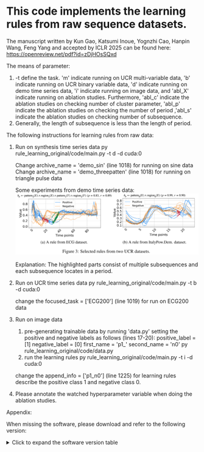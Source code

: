# This code implements the learning rules from raw sequence datasets.

The manuscript written by Kun Gao, Katsumi Inoue, Yognzhi Cao, Hanpin Wang, Feng Yang and accepted by ICLR 2025 can be found here:
https://openreview.net/pdf?id=zDjHOsSQxd



The means of parameter:
1. -t define the task. 'm' indicate running on UCR multi-variable data, 'b' indicate running on UCR binary variable data, 'd' indicate running on demo time series data, 'i' indicate running on image data, and 'abl_X' indicate running on ablation studies. Furthermore, 'abl_c' indicate the ablation studies on checking number of cluster parameter, 'abl_p' indicate the ablation studies on checking the number of period ,'abl_s' indicate the ablation studies on checking number of subsequence. 
2. Generally, the length of subsequence is less than the length of period. 


The following instructions for learning rules from raw data: 
1. Run on synthesis time series data
   py rule_learning_original/code/main.py -t d -d cuda:0

   Change archive_name = 'demo_sin' (line 1018) for running on sine data 
   Change archive_name = 'demo_threepatten' (line 1018) for running on triangle pulse data 

   Some experiments from demo time series data:
   ![alt text](image.jpeg)

   Explanation: The highlighted parts consist of multiple subsequences and each subsequence locates in a period. 



2. Run on UCR time series data 
   py rule_learning_original/code/main.py -t b -d cuda:0
   
   change the focused_task = ['ECG200'] (line 1019) for run on ECG200 data

3. Run on image data 
   1. pre-generating trainable data by running 'data.py'
   setting the positive and negative labels as follows (lines 17-20):
   positive_label = [1]
   negative_label = [0]
   first_name = 'p1_'
   second_name = 'n0'
   py rule_learning_original/code/data.py
   2. run the learning rules
   py rule_learning_original/code/main.py -t i -d cuda:0

   change the append_info = ['p1_n0'] (line 1225) for learning rules describe the positive class 1 and negative class 0. 


4. Please annotate the watched hyperparameter variable when doing the ablation studies.



Appendix: 

When missing the software, please download and refer to the following version: 
<details>
  <summary>Click to expand the software version table</summary>

| Package                  | Version       |
|--------------------------|---------------|
| python                   | 3.8.19         |
| absl-py                  | 1.4.0         |
| aiohttp                  | 3.9.5         |
| aiosignal                | 1.3.1         |
| array-record             | 0.4.0         |
| asttokens                | 2.4.1         |
| astunparse               | 1.6.3         |
| async-timeout            | 4.0.3         |
| attrs                    | 23.2.0        |
| backcall                 | 0.2.0         |
| blinker                  | 1.8.2         |
| Brotli                   | 1.1.0         |
| cached-property          | 1.5.2         |
| cachetools               | 5.3.3         |
| certifi                  | 2024.2.2      |
| cffi                     | 1.16.0        |
| charset-normalizer       | 3.3.2         |
| click                    | 8.1.7         |
| colorama                 | 0.4.6         |
| comm                     | 0.2.2         |
| contourpy                | 1.1.1         |
| cryptography             | 42.0.7        |
| cycler                   | 0.12.1        |
| debugpy                  | 1.8.1         |
| decorator                | 5.1.1         |
| dm-tree                  | 0.1.8         |
| dtaidistance             | 2.3.12        |
| et-xmlfile               | 1.1.0         |
| etils                    | 1.3.0         |
| executing                | 2.0.1         |
| filelock                 | 3.14.0        |
| flatbuffers              | 24.3.25       |
| fonttools                | 4.53.0        |
| frozenlist               | 1.4.1         |
| fsspec                   | 2024.6.0      |
| gast                     | 0.5.4         |
| google-auth              | 2.29.0        |
| google-auth-oauthlib     | 1.0.0         |
| google-pasta             | 0.2.0         |
| googleapis-common-protos | 1.63.1        |
| grpcio                   | 1.54.3        |
| h5py                     | 3.11.0        |
| idna                     | 3.7           |
| importlib_metadata       | 7.1.0         |
| importlib_resources      | 6.4.0         |
| ipykernel                | 6.29.4        |
| ipython                  | 8.12.3        |
| jedi                     | 0.19.1        |
| Jinja2                   | 3.1.4         |
| joblib                   | 1.4.2         |
| jupyter_client           | 8.6.2         |
| jupyter_core             | 5.7.2         |
| keras                    | 2.13.1        |
| kiwisolver               | 1.4.5         |
| llvmlite                 | 0.41.1        |
| Markdown                 | 3.6           |
| MarkupSafe               | 2.1.5         |
| matplotlib               | 3.7.5         |
| matplotlib-inline        | 0.1.7         |
| more-itertools           | 10.3.0        |
| mpmath                   | 1.3.0         |
| multidict                | 6.0.5         |
| nest-asyncio             | 1.6.0         |
| networkx                 | 3.1           |
| numba                    | 0.58.1        |
| numpy                    | 1.24.4        |
| nvidia-cublas-cu12       | 12.1.3.1      |
| nvidia-cuda-cupti-cu12   | 12.1.105      |
| nvidia-cuda-nvrtc-cu12   | 12.1.105      |
| nvidia-cuda-runtime-cu12 | 12.1.105      |
| nvidia-cudnn-cu12        | 8.9.2.26      |
| nvidia-cufft-cu12        | 11.0.2.54     |
| nvidia-curand-cu12       | 10.3.2.106    |
| nvidia-cusolver-cu12     | 11.4.5.107    |
| nvidia-cusparse-cu12     | 12.1.0.106    |
| nvidia-nccl-cu12         | 2.20.5        |
| nvidia-nvjitlink-cu12    | 12.5.40       |
| nvidia-nvtx-cu12         | 12.1.105      |
| oauthlib                 | 3.2.2         |
| openpyxl                 | 3.1.5         |
| opt-einsum               | 3.3.0         |
| packaging                | 24.0          |
| pandas                   | 2.0.3         |
| parso                    | 0.8.4         |
| pexpect                  | 4.9.0         |
| pickleshare              | 0.7.5         |
| pillow                   | 10.3.0        |
| pip                      | 24.0          |
| platformdirs             | 4.2.2         |
| promise                  | 2.3           |
| prompt_toolkit           | 3.0.47        |
| protobuf                 | 3.20.3        |
| psutil                   | 5.9.8         |
| ptyprocess               | 0.7.0         |
| pure-eval                | 0.2.2         |
| pyasn1                   | 0.6.0         |
| pyasn1_modules           | 0.4.0         |
| pycparser                | 2.22          |
| pyDatalog                | 0.17.4        |
| Pygments                 | 2.18.0        |
| PyJWT                    | 2.8.0         |
| pyOpenSSL                | 24.0.0        |
| pyparsing                | 3.1.2         |
| PySocks                  | 1.7.1         |
| python-dateutil          | 2.9.0.post0   |
| python-mnist             | 0.7           |
| pytz                     | 2024.1        |
| pyu2f                    | 0.1.5         |
| pyzmq                    | 26.0.3        |
| requests                 | 2.32.2        |
| requests-oauthlib        | 2.0.0         |
| rsa                      | 4.9           |
| scikit-learn             | 1.3.2         |
| scipy                    | 1.10.1        |
| seaborn                  | 0.13.2        |
| setuptools               | 69.5.1        |
| six                      | 1.16.0        |
| stack-data               | 0.6.3         |
| sympy                    | 1.12.1        |
| tensorboard              | 2.13.0        |
| tensorboard-data-server  | 0.7.0         |
| tensorflow               | 2.13.1        |
| tensorflow-datasets      | 4.9.2         |
| tensorflow-estimator     | 2.13.0        |
| tensorflow-metadata      | 1.14.0        |
| termcolor                | 2.4.0         |
| threadpoolctl            | 3.5.0         |
| toml                     | 0.10.2        |
| torch                    | 2.3.1         |
| torch-tb-profiler        | 0.4.3         |
| torcheval                | 0.0.7         |
| torchsummary             | 1.5.1         |
| torchvision              | 0.18.1        |
| tornado                  | 6.4.1         |
| tqdm                     | 4.66.4        |
| traitlets                | 5.14.3        |
| triton                   | 2.3.1         |
| tslearn                  | 0.6.3         |
| typing_extensions        | 4.12.2        |
| tzdata                   | 2024.1        |
| urllib3                  | 2.2.1         |
| utils                    | 1.0.2         |
| wcwidth                  | 0.2.13        |
| Werkzeug                 | 3.0.3         |
| wheel                    | 0.43.0        |
| wrapt                    | 1.16.0        |
| xgboost                  | 2.1.1         |
| yarl                     | 1.9.4         |
| zipp                     | 3.17.0        |


</details>
